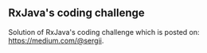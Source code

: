 ## RxJava's coding challenge
Solution of RxJava's coding challenge which is posted on: https://medium.com/@sergii.
